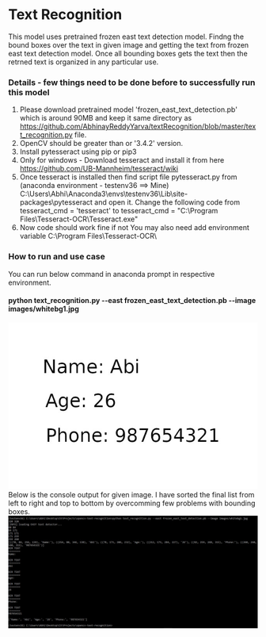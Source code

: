 # Text Recognition
This model uses pretrained frozen east text detection model. Findng the bound boxes over the text in given image and getting the text from frozen east text detection model. Once all bounding boxes gets the text then the retrned text is organized in any particular use.

### Details - few things need to be done before to successfully run this model
1. Please download pretrained model 'frozen_east_text_detection.pb' which is around 90MB and keep it same directory as https://github.com/AbhinayReddyYarva/textRecognition/blob/master/text_recognition.py file. 
2. OpenCV should be greater than or '3.4.2' version.
3. Install pytesseract using pip or pip3
4. Only for windows - Download tesseract and install it from here https://github.com/UB-Mannheim/tesseract/wiki
5. Once tesseract is installed then find script file pytesseract.py from (anaconda environment - testenv36 ==> Mine) C:\Users\Abhi\Anaconda3\envs\testenv36\Lib\site-packages\pytesseract and open it. Change the following code from tesseract_cmd = 'tesseract' to tesseract_cmd = "C:\Program Files\Tesseract-OCR\Tesseract.exe"
6. Now code should work fine if not You may also need add environment variable C:\Program Files\Tesseract-OCR\

### How to run and use case
You can run below command in anaconda prompt in respective environment.
#### python text_recognition.py --east frozen_east_text_detection.pb --image images/whitebg1.jpg
![](images/whitebg1.jpg)
Below is the console output for given image. I have sorted the final list from left to right and top to bottom by overcomming few problems with bounding boxes.
![](images/ConsoleOutput.JPG)
